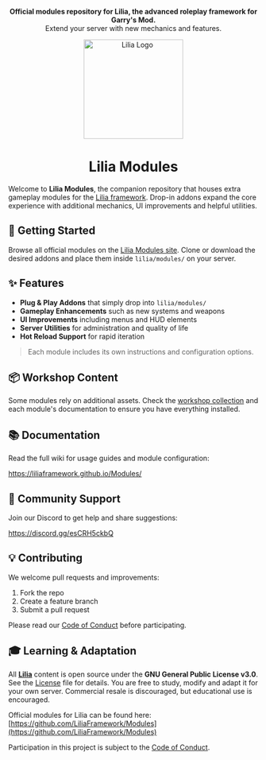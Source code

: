 <p align="center">
  <b>Official modules repository for Lilia, the advanced roleplay framework for Garry's Mod.</b><br/>
  Extend your server with new mechanics and features.
</p>

<p align="center">
  <img src="https://github.com/LiliaFramework/Lilia/blob/main/logo.png?raw=true" alt="Lilia Logo" width="200" />
</p>

<h1 align="center">Lilia Modules</h1>

Welcome to **Lilia Modules**, the companion repository that houses extra gameplay modules for the [Lilia framework](https://github.com/LiliaFramework/Lilia). Drop-in addons expand the core experience with additional mechanics, UI improvements and helpful utilities.

## 🚀 Getting Started

Browse all official modules on the [Lilia Modules site](https://liliaframework.github.io/Modules/). Clone or download the desired addons and place them inside `lilia/modules/` on your server.

## ✨ Features

- **Plug & Play Addons** that simply drop into `lilia/modules/`
- **Gameplay Enhancements** such as new systems and weapons
- **UI Improvements** including menus and HUD elements
- **Server Utilities** for administration and quality of life
- **Hot Reload Support** for rapid iteration

> Each module includes its own instructions and configuration options.

## 📦 Workshop Content

Some modules rely on additional assets. Check the [workshop collection](https://steamcommunity.com/sharedfiles/filedetails/?id=2959728255) and each module's documentation to ensure you have everything installed.

## 📚 Documentation

Read the full wiki for usage guides and module configuration:

https://liliaframework.github.io/Modules/

## 💬 Community Support

Join our Discord to get help and share suggestions:

https://discord.gg/esCRH5ckbQ

## 💡 Contributing

We welcome pull requests and improvements:

1. Fork the repo
2. Create a feature branch
3. Submit a pull request

Please read our [Code of Conduct](Code_Of_Conduct.md) before participating.

## 🎓 Learning & Adaptation

All [**Lilia**](https://github.com/LiliaFramework/Lilia) content is open source under the **GNU General Public License v3.0**. See the [License](./License) file for details. You are free to study, modify and adapt it for your own server. Commercial resale is discouraged, but educational use is encouraged.

Official modules for Lilia can be found here: [https://github.com/LiliaFramework/Modules](https://github.com/LiliaFramework/Modules)

Participation in this project is subject to the [Code of Conduct](./Code_Of_Conduct.md).
